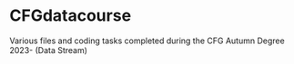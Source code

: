 # CFGdatacourse
Various files and coding tasks completed during the CFG Autumn Degree 2023- (Data Stream)
